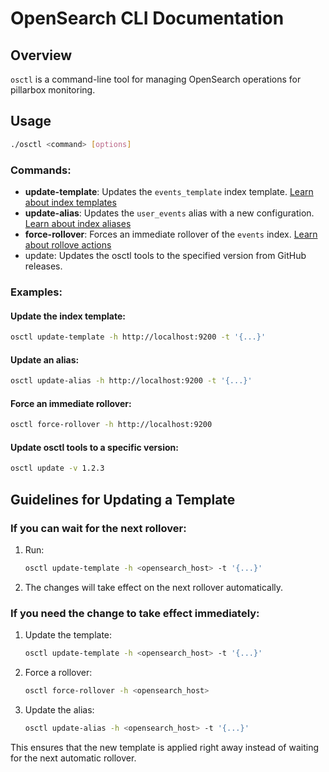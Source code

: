 # OpenSearch CLI Documentation

## Overview

`osctl` is a command-line tool for managing OpenSearch operations for pillarbox monitoring.

## Usage

```bash
./osctl <command> [options]
```

### Commands:

- **update-template**: Updates the `events_template` index template.
  [Learn about index templates](http://opensearch.org/docs/latest/im-plugin/index-templates/)
- **update-alias**: Updates the `user_events` alias with a new configuration.
  [Learn about index aliases](https://opensearch.org/docs/latest/im-plugin/index-alias/)
- **force-rollover**: Forces an immediate rollover of the `events` index.
  [Learn about rollove actions](https://opensearch.org/docs/latest/im-plugin/ism/policies/#rollover-action)
- update: Updates the osctl tools to the specified version from GitHub releases.

### Examples:

#### Update the index template:

```bash
osctl update-template -h http://localhost:9200 -t '{...}'
```

#### Update an alias:

```bash
osctl update-alias -h http://localhost:9200 -t '{...}'
```

#### Force an immediate rollover:

```bash
osctl force-rollover -h http://localhost:9200
```

#### Update osctl tools to a specific version:

```bash
osctl update -v 1.2.3
```

## Guidelines for Updating a Template

### If you can wait for the next rollover:

1. Run:
   ```bash
   osctl update-template -h <opensearch_host> -t '{...}'
   ```
2. The changes will take effect on the next rollover automatically.

### If you need the change to take effect immediately:

1. Update the template:
   ```bash
   osctl update-template -h <opensearch_host> -t '{...}'
   ```
2. Force a rollover:
   ```bash
   osctl force-rollover -h <opensearch_host>
   ```
3. Update the alias:
   ```bash
   osctl update-alias -h <opensearch_host> -t '{...}'
   ```

This ensures that the new template is applied right away instead of waiting for the next automatic
rollover.

